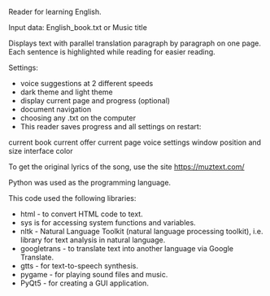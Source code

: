 Reader for learning English.

Input data: English_book.txt or Music title

Displays text with parallel translation paragraph by paragraph on one page. Each sentence is highlighted while reading for easier reading.

Settings:

* voice suggestions at 2 different speeds
* dark theme and light theme
* display current page and progress (optional)
* document navigation
* choosing any .txt on the computer
* This reader saves progress and all settings on restart:

current book
current offer
current page
voice settings
window position and size
interface color

To get the original lyrics of the song, use the site https://muztext.com/

Python was used as the programming language.

This code used the following libraries:

* html - to convert HTML code to text.
* sys is for accessing system functions and variables.
* nltk - Natural Language Toolkit (natural language processing toolkit), i.e. library for text analysis in natural language.
* googletrans - to translate text into another language via Google Translate.
* gtts - for text-to-speech synthesis.
* pygame - for playing sound files and music.
* PyQt5 - for creating a GUI application.
